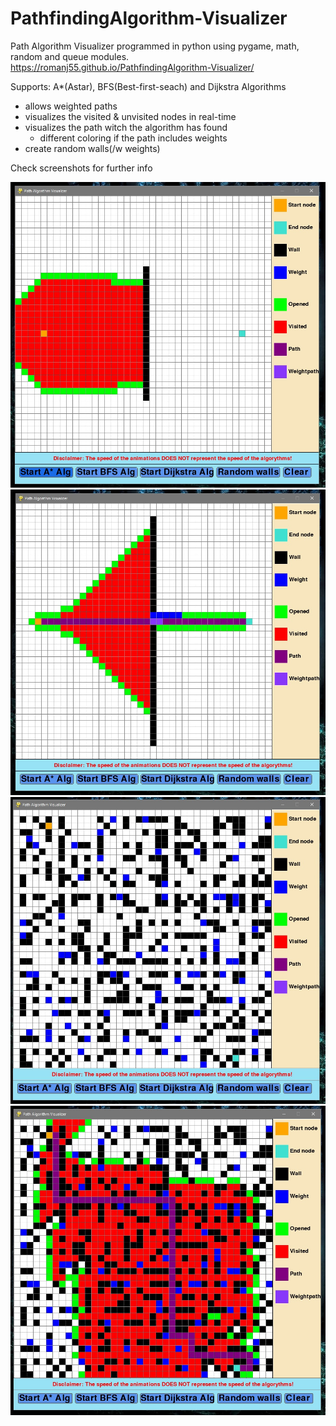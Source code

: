 # PathfindingAlgorithm-Visualizer
Path Algorithm Visualizer programmed in python using pygame, math, random and queue modules.
https://romanj55.github.io/PathfindingAlgorithm-Visualizer/

Supports:
A*(Astar), BFS(Best-first-seach) and Dijkstra Algorithms

- allows weighted paths
- visualizes the visited & unvisited nodes in real-time
- visualizes the path witch the algorithm has found
  - different coloring if the path includes weights
- create random walls(/w weights)

Check screenshots for further info

![Main running](AlgoShots/Pav_main_running.jpg "Main_running")
![Main finished](AlgoShots/Pav_main_finished.jpg "Main finished")
![Main walls](AlgoShots/Pav_main_walls.jpg "Main walls")
![Main walls finished](AlgoShots/Pav_main_wallsfin.jpg "Main walls finished")
